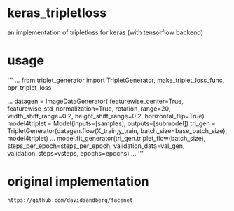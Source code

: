 # keras_tripletloss
an implementation of tripletloss for keras (with tensorflow backend)

# usage

'''
...
from triplet_generator import TripletGenerator, make_triplet_loss_func, bpr_triplet_loss

...
datagen = ImageDataGenerator(
    featurewise_center=True,
    featurewise_std_normalization=True,
    rotation_range=20,
    width_shift_range=0.2,
    height_shift_range=0.2,
    horizontal_flip=True)
model4triplet = Model(inputs=[samples], outputs=[submodel])
tri_gen = TripletGenerator(datagen.flow(X_train,y_train, batch_size=base_batch_size), model4triplet)
...
model.fit_generator(tri_gen.triplet_flow(batch_size),
                    steps_per_epoch=steps_per_epoch,
                    validation_data=val_gen,
                    validation_steps=vsteps, 
                    epochs=epochs)
...
'''

# original implementation

    https://github.com/davidsandberg/facenet
